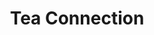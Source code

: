 ---
title: "Tea Connection"
url: /ciudad-autonoma-de-buenos-aires/tea-connection-arenales/
shop: Tee
---